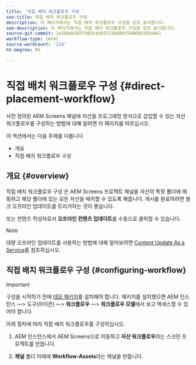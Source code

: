 ```yaml
---
title: '직접 배치 워크플로우 구성 '
seo-title: 직접 배치 워크플로우 구성
description: 이 페이지에서는 직접 배치 워크플로우 구성을 강조 표시합니다.
seo-description: 이 페이지에서는 직접 배치 워크플로우 구성을 강조 표시합니다.
source-git-commit: 2a3bbdd283f983cbdb5f21b606f508603385e041
workflow-type: tm+mt
source-wordcount: '214'
ht-degree: 0%

---
```



# 직접 배치 워크플로우 구성 {#direct-placement-workflow}

사전 정의된 AEM Screens 채널에 자산을 프로그래밍 방식으로 삽입할 수 있는 자산 워크플로우를 구성하는 방법에 대해 알려면 이 페이지를 따르십시오.

이 섹션에서는 다음 주제를 다룹니다.

* 개요
* 직접 배치 워크플로우 구성

## 개요 {#overview}

직접 배치 워크플로우 구성 은 AEM Screens 프로젝트 채널을 자산의 특정 폴더에 매핑하고 해당 폴더에 있는 모든 자산을 배치할 수 있도록 해줍니다. 게시를 완료하려면 벌크 오프라인 업데이트를 트리거하는 것이 좋습니다.

또는 컨텐츠 작성자로서 **오프라인 컨텐츠 업데이트**&#x200B;를 수동으로 클릭할 수 있습니다.

>[!NOTE]
>
>대량 오프라인 업데이트를 사용하는 방법에 대해 알아보려면 [Content Update As a Service](/help/user-guide/content-update-as-a-service.md)를 참조하십시오.

## 직접 배치 워크플로우 구성 {#configuring-workflow}

>[!IMPORTANT]
>
>구성을 시작하기 전에 [데모 패키지](https://github.com/godanny86/screens-demo/releases/download/v.0.0.1/screens-demo.all-1.0-SNAPSHOT.zip)를 설치해야 합니다. 패키지를 설치했으면 AEM 인스턴스 —> 도구(아이콘) —> **워크플로우** —> **워크플로우 모델**&#x200B;에서 보고 액세스할 수 있어야 합니다.

아래 절차에 따라 직접 배치 워크플로우를 구성하십시오.

1. AEM 인스턴스에서 AEM Screens으로 이동하고 **자산 워크플로우**&#x200B;라는 스크린 프로젝트를 만듭니다.

1. **채널** 폴더 아래에 **Workflow-Assets**&#x200B;라는 채널을 만듭니다.


